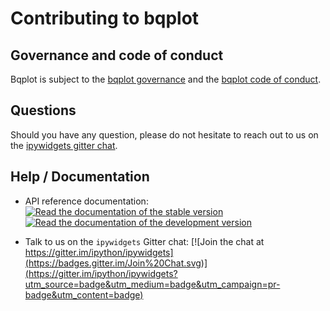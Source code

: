 # Contributing to bqplot

## Governance and code of conduct

Bqplot is subject to the [bqplot governance](https://github.com/bqplot/governance/blob/master/governance.md) and the [bqplot code of conduct](https://github.com/bqplot/governance/blob/master/code_of_conduct.md).

## Questions

Should you have any question, please do not hesitate to reach out to us on the [ipywidgets gitter chat](https://gitter.im/jupyter-widgets/Lobby).

## Help / Documentation

- API reference documentation: [![Read the documentation of the stable version](https://readthedocs.org/projects/pip/badge/?version=stable)](http://bqplot.readthedocs.org/en/stable/) [![Read the documentation of the development version](https://readthedocs.org/projects/pip/badge/?version=latest)](http://bqplot.readthedocs.org/en/latest/)

- Talk to us on the `ipywidgets` Gitter chat: [![Join the chat at https://gitter.im/ipython/ipywidgets](https://badges.gitter.im/Join%20Chat.svg)](https://gitter.im/ipython/ipywidgets?utm_source=badge&utm_medium=badge&utm_campaign=pr-badge&utm_content=badge)
